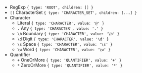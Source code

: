 - RegExp `{ type: 'ROOT', children: [] }`
- `[]` CharacterSet `{ type: 'CHARACTER_SET', children: [...] }`
- Character
  - Literal `{ type: 'CHARACTER', value: '@' }`
  - `.` Any `{ type: 'CHARACTER', value: '.' }`
  - `\b` Boundary `{ type: 'CHARACTER', value: '\b' }`
  - `\d` Digit `{ type: 'CHARACTER', value: '\d' }`
  - `\s` Space `{ type: 'CHARACTER', value: '\s' }`
  - `\w` Word `{ type: 'CHARACTER', value: '\w' }`
- Quantifier
  - `+` OneOrMore `{ type: 'QUANTIFIER', value: '+' }`
  - `*` ZeroOrMore `{ type: 'QUANTIFIER', value: '*' }`